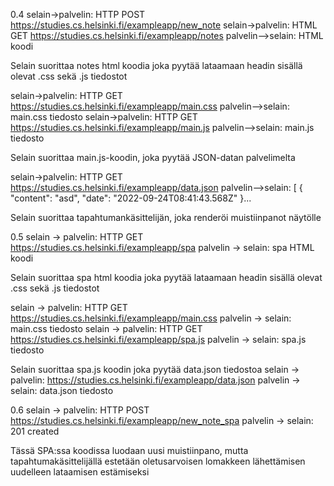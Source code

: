 0.4
selain->palvelin: 
HTTP POST https://studies.cs.helsinki.fi/exampleapp/new_note
selain->palvelin: 
HTML GET https://studies.cs.helsinki.fi/exampleapp/notes
palvelin-->selain: 
HTML koodi 

Selain suorittaa notes html koodia joka pyytää lataamaan headin sisällä olevat .css sekä .js tiedostot

selain->palvelin: 
HTTP GET https://studies.cs.helsinki.fi/exampleapp/main.css
palvelin-->selain: 
main.css tiedosto
selain->palvelin: 
HTTP GET https://studies.cs.helsinki.fi/exampleapp/main.js
palvelin-->selain: 
main.js tiedosto


Selain suorittaa main.js-koodin, joka pyytää JSON-datan palvelimelta

selain->palvelin: 
HTTP GET https://studies.cs.helsinki.fi/exampleapp/data.json
palvelin-->selain: 
[
{
"content": "asd",
"date": "2022-09-24T08:41:43.568Z"
}...

Selain suorittaa tapahtumankäsittelijän, joka renderöi muistiinpanot näytölle

0.5
selain -> palvelin:
HTTP GET https://studies.cs.helsinki.fi/exampleapp/spa
palvelin -> selain:
spa HTML koodi

Selain suorittaa spa html koodia joka pyytää lataamaan headin sisällä olevat .css sekä .js tiedostot

selain -> palvelin:
HTTP GET https://studies.cs.helsinki.fi/exampleapp/main.css
palvelin -> selain:
main.css tiedosto
selain -> palvelin:
HTTP GET https://studies.cs.helsinki.fi/exampleapp/spa.js
palvelin -> selain:
spa.js tiedosto

Selain suorittaa spa.js koodin joka pyytää data.json tiedostoa
selain -> palvelin:  https://studies.cs.helsinki.fi/exampleapp/data.json
palvelin -> selain: data.json tiedosto

0.6
selain -> palvelin:
HTTP POST https://studies.cs.helsinki.fi/exampleapp/new_note_spa
palvelin -> selain:
201 created

Tässä SPA:ssa koodissa luodaan uusi muistiinpano, mutta tapahtumakäsittelijällä estetään oletusarvoisen lomakkeen lähettämisen uudelleen lataamisen estämiseksi

